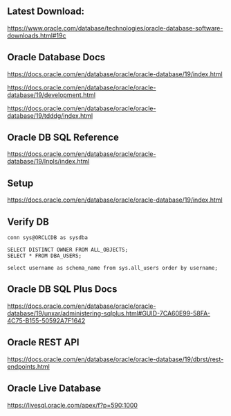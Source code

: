 ## Latest Download: 

https://www.oracle.com/database/technologies/oracle-database-software-downloads.html#19c


## Oracle Database Docs

https://docs.oracle.com/en/database/oracle/oracle-database/19/index.html

https://docs.oracle.com/en/database/oracle/oracle-database/19/development.html

https://docs.oracle.com/en/database/oracle/oracle-database/19/tdddg/index.html


## Oracle DB SQL Reference

https://docs.oracle.com/en/database/oracle/oracle-database/19/lnpls/index.html


## Setup

https://docs.oracle.com/en/database/oracle/oracle-database/19/index.html

## Verify DB

```
conn sys@ORCLCDB as sysdba

SELECT DISTINCT OWNER FROM ALL_OBJECTS; 
SELECT * FROM DBA_USERS;

select username as schema_name from sys.all_users order by username;
```

## Oracle DB SQL Plus Docs

https://docs.oracle.com/en/database/oracle/oracle-database/19/unxar/administering-sqlplus.html#GUID-7CA60E99-58FA-4C75-B155-50592A7F1642


## Oracle REST API

https://docs.oracle.com/en/database/oracle/oracle-database/19/dbrst/rest-endpoints.html

## Oracle Live Database

https://livesql.oracle.com/apex/f?p=590:1000


